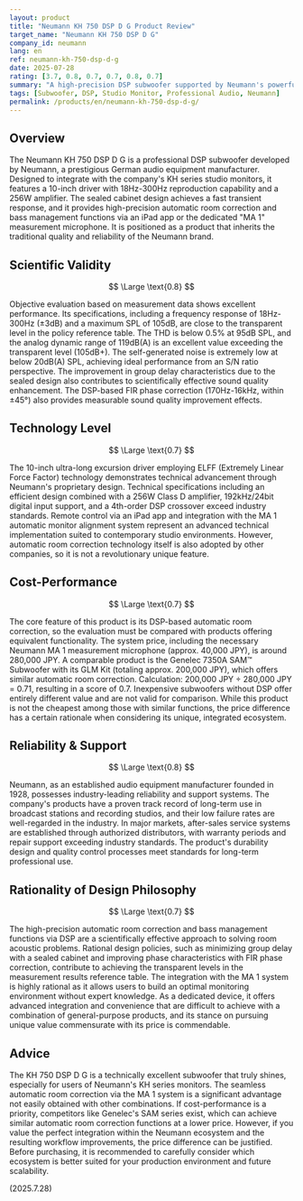```yaml
---
layout: product
title: "Neumann KH 750 DSP D G Product Review"
target_name: "Neumann KH 750 DSP D G"
company_id: neumann
lang: en
ref: neumann-kh-750-dsp-d-g
date: 2025-07-28
rating: [3.7, 0.8, 0.7, 0.7, 0.8, 0.7]
summary: "A high-precision DSP subwoofer supported by Neumann's powerful ecosystem. While competitors with similar functions exist, it offers significant value through its integration with KH series monitors."
tags: [Subwoofer, DSP, Studio Monitor, Professional Audio, Neumann]
permalink: /products/en/neumann-kh-750-dsp-d-g/
---
```


## Overview

The Neumann KH 750 DSP D G is a professional DSP subwoofer developed by Neumann, a prestigious German audio equipment manufacturer. Designed to integrate with the company's KH series studio monitors, it features a 10-inch driver with 18Hz-300Hz reproduction capability and a 256W amplifier. The sealed cabinet design achieves a fast transient response, and it provides high-precision automatic room correction and bass management functions via an iPad app or the dedicated "MA 1" measurement microphone. It is positioned as a product that inherits the traditional quality and reliability of the Neumann brand.

## Scientific Validity

$$ \Large \text{0.8} $$

Objective evaluation based on measurement data shows excellent performance. Its specifications, including a frequency response of 18Hz-300Hz (±3dB) and a maximum SPL of 105dB, are close to the transparent level in the policy reference table. The THD is below 0.5% at 95dB SPL, and the analog dynamic range of 119dB(A) is an excellent value exceeding the transparent level (105dB+). The self-generated noise is extremely low at below 20dB(A) SPL, achieving ideal performance from an S/N ratio perspective. The improvement in group delay characteristics due to the sealed design also contributes to scientifically effective sound quality enhancement. The DSP-based FIR phase correction (170Hz-16kHz, within ±45°) also provides measurable sound quality improvement effects.

## Technology Level

$$ \Large \text{0.7} $$

The 10-inch ultra-long excursion driver employing ELFF (Extremely Linear Force Factor) technology demonstrates technical advancement through Neumann's proprietary design. Technical specifications including an efficient design combined with a 256W Class D amplifier, 192kHz/24bit digital input support, and a 4th-order DSP crossover exceed industry standards. Remote control via an iPad app and integration with the MA 1 automatic monitor alignment system represent an advanced technical implementation suited to contemporary studio environments. However, automatic room correction technology itself is also adopted by other companies, so it is not a revolutionary unique feature.

## Cost-Performance

$$ \Large \text{0.7} $$

The core feature of this product is its DSP-based automatic room correction, so the evaluation must be compared with products offering equivalent functionality. The system price, including the necessary Neumann MA 1 measurement microphone (approx. 40,000 JPY), is around 280,000 JPY. A comparable product is the Genelec 7350A SAM™ Subwoofer with its GLM Kit (totaling approx. 200,000 JPY), which offers similar automatic room correction.
Calculation: 200,000 JPY ÷ 280,000 JPY = 0.71, resulting in a score of 0.7.
Inexpensive subwoofers without DSP offer entirely different value and are not valid for comparison. While this product is not the cheapest among those with similar functions, the price difference has a certain rationale when considering its unique, integrated ecosystem.

## Reliability & Support

$$ \Large \text{0.8} $$

Neumann, as an established audio equipment manufacturer founded in 1928, possesses industry-leading reliability and support systems. The company's products have a proven track record of long-term use in broadcast stations and recording studios, and their low failure rates are well-regarded in the industry. In major markets, after-sales service systems are established through authorized distributors, with warranty periods and repair support exceeding industry standards. The product's durability design and quality control processes meet standards for long-term professional use.

## Rationality of Design Philosophy

$$ \Large \text{0.7} $$

The high-precision automatic room correction and bass management functions via DSP are a scientifically effective approach to solving room acoustic problems. Rational design policies, such as minimizing group delay with a sealed cabinet and improving phase characteristics with FIR phase correction, contribute to achieving the transparent levels in the measurement results reference table. The integration with the MA 1 system is highly rational as it allows users to build an optimal monitoring environment without expert knowledge. As a dedicated device, it offers advanced integration and convenience that are difficult to achieve with a combination of general-purpose products, and its stance on pursuing unique value commensurate with its price is commendable.

## Advice

The KH 750 DSP D G is a technically excellent subwoofer that truly shines, especially for users of Neumann's KH series monitors. The seamless automatic room correction via the MA 1 system is a significant advantage not easily obtained with other combinations.
If cost-performance is a priority, competitors like Genelec's SAM series exist, which can achieve similar automatic room correction functions at a lower price. However, if you value the perfect integration within the Neumann ecosystem and the resulting workflow improvements, the price difference can be justified. Before purchasing, it is recommended to carefully consider which ecosystem is better suited for your production environment and future scalability.

(2025.7.28)
